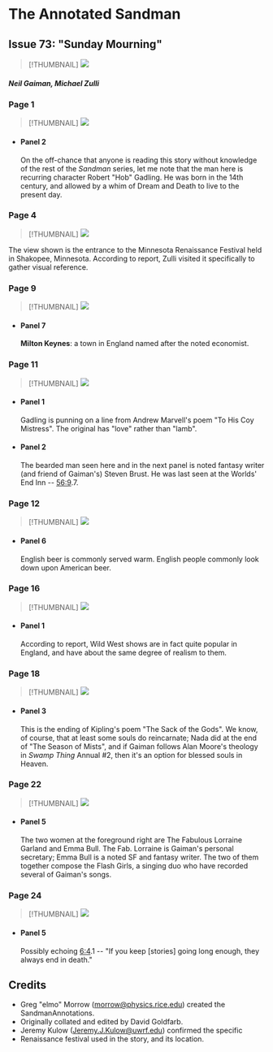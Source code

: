 # The Annotated Sandman

## Issue 73: "Sunday Mourning"

> [!THUMBNAIL] ![](thumbnails/sandman.73/page00.jpg)

##### Neil Gaiman, Michael Zulli

### Page 1

> [!THUMBNAIL] ![](thumbnails/sandman.73/page01.jpg)

- #### Panel 2

  On the off-chance that anyone is reading this story without knowledge of the rest of the _Sandman_ series, let me note that the man here is recurring character Robert "Hob" Gadling. He was born in the 14th century, and allowed by a whim of Dream and Death to live to the present day.

### Page 4

> [!THUMBNAIL] ![](thumbnails/sandman.73/page04.jpg)

The view shown is the entrance to the Minnesota Renaissance Festival held in Shakopee, Minnesota. According to report, Zulli visited it specifically to gather visual reference.

### Page 9

> [!THUMBNAIL] ![](thumbnails/sandman.73/page09.jpg)

- #### Panel 7

  **Milton Keynes**: a town in England named after the noted economist.

### Page 11

> [!THUMBNAIL] ![](thumbnails/sandman.73/page11.jpg)

- #### Panel 1

  Gadling is punning on a line from Andrew Marvell's poem "To His Coy Mistress". The original has "love" rather than "lamb".

- #### Panel 2

  The bearded man seen here and in the next panel is noted fantasy writer (and friend of Gaiman's) Steven Brust. He was last seen at the Worlds' End Inn -- [56:9](sandman.56.md#page-9).7.

### Page 12

> [!THUMBNAIL] ![](thumbnails/sandman.73/page12.jpg)

- #### Panel 6

  English beer is commonly served warm. English people commonly look down upon American beer.

### Page 16

> [!THUMBNAIL] ![](thumbnails/sandman.73/page16.jpg)

- #### Panel 1

  According to report, Wild West shows are in fact quite popular in England, and have about the same degree of realism to them.

### Page 18

> [!THUMBNAIL] ![](thumbnails/sandman.73/page18.jpg)

- #### Panel 3

  This is the ending of Kipling's poem "The Sack of the Gods". We know, of course, that at least some souls do reincarnate; Nada did at the end of "The Season of Mists", and if Gaiman follows Alan Moore's theology in _Swamp Thing_ Annual #2, then it's an option for blessed souls in Heaven.

### Page 22

> [!THUMBNAIL] ![](thumbnails/sandman.73/page22.jpg)

- #### Panel 5

  The two women at the foreground right are The Fabulous Lorraine Garland and Emma Bull. The Fab. Lorraine is Gaiman's personal secretary; Emma Bull is a noted SF and fantasy writer. The two of them together compose the Flash Girls, a singing duo who have recorded several of Gaiman's songs.

### Page 24

> [!THUMBNAIL] ![](thumbnails/sandman.73/page24.jpg)

- #### Panel 5

  Possibly echoing [6:4](sandman.06.md#page-4).1 -- "If you keep [stories] going long enough, they always end in death."

## Credits

- Greg "elmo" Morrow (morrow@physics.rice.edu) created the SandmanAnnotations.
- Originally collated and edited by David Goldfarb.
- Jeremy Kulow (Jeremy.J.Kulow@uwrf.edu) confirmed the specific
- Renaissance festival used in the story, and its location.
